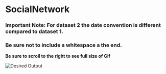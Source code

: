 # SocialNetwork

### Important Note: For dataset 2 the date convention is different compared to dataset 1.
### Be sure not to include a whitespace a the end.

**Be sure to scroll to the right to see full size of Gif**

![Desired Output](https://github.com/chrisWyble/SocialNetwork-master/blob/master/SocialNetworkViz.gi)
